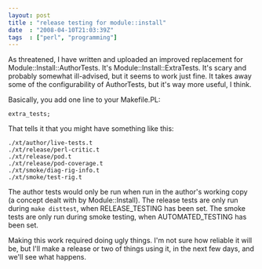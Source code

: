 ```yaml
---
layout: post
title : "release testing for module::install"
date  : "2008-04-10T21:03:39Z"
tags  : ["perl", "programming"]
---
```

As threatened, I have written and uploaded an improved replacement for
Module::Install::AuthorTests.  It's Module::Install::ExtraTests.  It's scary
and probably somewhat ill-advised, but it seems to work just fine.  It takes
away some of the configurability of AuthorTests, but it's way more useful, I
think.

Basically, you add one line to your Makefile.PL:

    extra_tests;

That tells it that you might have something like this:

    ./xt/author/live-tests.t
    ./xt/release/perl-critic.t
    ./xt/release/pod.t
    ./xt/release/pod-coverage.t
    ./xt/smoke/diag-rig-info.t
    ./xt/smoke/test-rig.t

The author tests would only be run when run in the author's working copy (a
concept dealt with by Module::Install).  The release tests are only run during
`make disttest`, when RELEASE_TESTING has been set.  The smoke tests are only
run during smoke testing, when AUTOMATED_TESTING has been set.

Making this work required doing ugly things.  I'm not sure how reliable it will
be, but I'll make a release or two of things using it, in the next few days,
and we'll see what happens.

